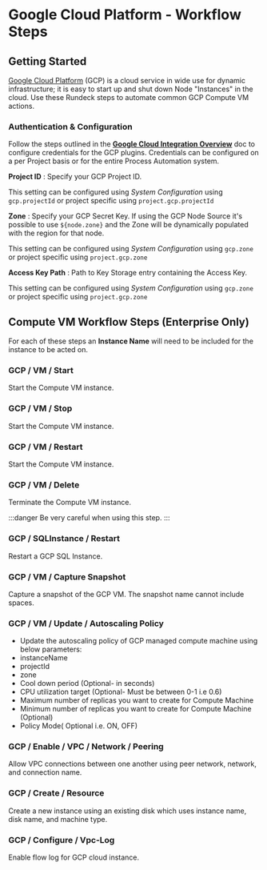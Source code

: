 # Google Cloud Platform - Workflow Steps

## Getting Started

[Google Cloud Platform](https://cloud.google.com) (GCP) is a cloud service in wide use for dynamic infrastructure; it is easy to start up and shut down Node "Instances" in the cloud.  Use these Rundeck steps to automate common GCP Compute VM actions.

### Authentication & Configuration
Follow the steps outlined in the [**Google Cloud Integration Overview**](/manual/plugins/gcp-plugins-overview) doc to configure credentials for the GCP plugins.
Credentials can be configured on a per Project basis or for the entire Process Automation system.

**Project ID**
: Specify your GCP Project ID.

This setting can be configured using _System Configuration_ using `gcp.projectId` or project specific using `project.gcp.projectId`

**Zone**
: Specify your GCP Secret Key. If using the GCP Node Source it's possible to use `${node.zone}` and the Zone will be dynamically populated with the region for that node.

This setting can be configured using _System Configuration_ using `gcp.zone` or project specific using `project.gcp.zone`

**Access Key Path**
: Path to Key Storage entry containing the Access Key.

This setting can be configured using _System Configuration_ using `gcp.zone` or project specific using `project.gcp.zone`

## Compute VM Workflow Steps (Enterprise Only)

For each of these steps an **Instance Name** will need to be included for the instance to be acted on.

### GCP / VM / Start

Start the Compute VM instance.

### GCP / VM / Stop

Start the Compute VM instance.

### GCP / VM / Restart

Start the Compute VM instance.

### GCP / VM / Delete

Terminate the Compute VM instance.

:::danger
 Be very careful when using this step.
:::

### GCP / SQLInstance / Restart

Restart a GCP SQL Instance.

### GCP / VM / Capture Snapshot

Capture a snapshot of the GCP VM. The snapshot name cannot include spaces. 

### GCP / VM / Update / Autoscaling Policy

- Update the autoscaling policy of GCP managed compute machine using below parameters:
- instanceName
- projectId
- zone
- Cool down period (Optional- in seconds)
- CPU utilization target (Optional- Must be between 0-1 i.e 0.6)
- Maximum number of replicas you want to create for Compute Machine
- Minimum number of replicas you want to create for Compute Machine (Optional)
- Policy Mode( Optional i.e. ON, OFF)

### GCP / Enable / VPC / Network / Peering

Allow VPC connections between one another using peer network, network, and connection name.

### GCP / Create / Resource

Create a new instance using an existing disk which uses instance name, disk name, and machine type.

### GCP / Configure / Vpc-Log

Enable flow log for GCP cloud instance.
